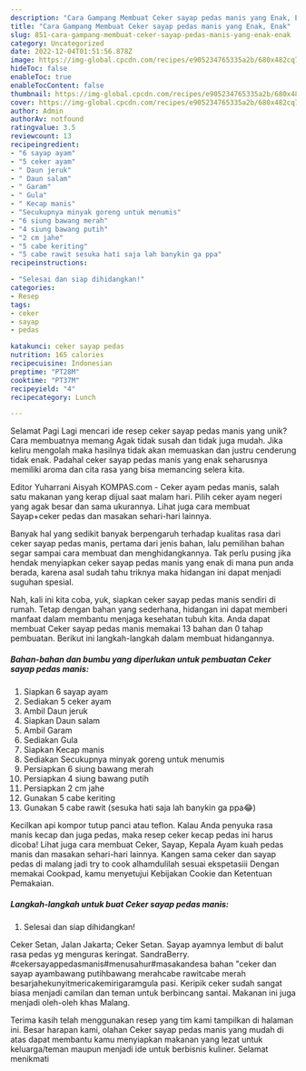 ```yaml
---
description: "Cara Gampang Membuat Ceker sayap pedas manis yang Enak, Enak"
title: "Cara Gampang Membuat Ceker sayap pedas manis yang Enak, Enak"
slug: 851-cara-gampang-membuat-ceker-sayap-pedas-manis-yang-enak-enak
category: Uncategorized
date: 2022-12-04T01:51:56.878Z
image: https://img-global.cpcdn.com/recipes/e905234765335a2b/680x482cq70/ceker-sayap-pedas-manis-foto-resep-utama.jpg
hideToc: false
enableToc: true
enableTocContent: false
thumbnail: https://img-global.cpcdn.com/recipes/e905234765335a2b/680x482cq70/ceker-sayap-pedas-manis-foto-resep-utama.jpg
cover: https://img-global.cpcdn.com/recipes/e905234765335a2b/680x482cq70/ceker-sayap-pedas-manis-foto-resep-utama.jpg
author: Admin
authorAv: notfound
ratingvalue: 3.5
reviewcount: 13
recipeingredient:
- "6 sayap ayam"
- "5 ceker ayam"
- " Daun jeruk"
- " Daun salam"
- " Garam"
- " Gula"
- " Kecap manis"
- "Secukupnya minyak goreng untuk menumis"
- "6 siung bawang merah"
- "4 siung bawang putih"
- "2 cm jahe"
- "5 cabe keriting"
- "5 cabe rawit sesuka hati saja lah banykin ga ppa"
recipeinstructions:

- "Selesai dan siap dihidangkan!"
categories:
- Resep
tags:
- ceker
- sayap
- pedas

katakunci: ceker sayap pedas 
nutrition: 165 calories
recipecuisine: Indonesian
preptime: "PT28M"
cooktime: "PT37M"
recipeyield: "4"
recipecategory: Lunch

---
```



Selamat Pagi Lagi mencari ide resep ceker sayap pedas manis yang unik? Cara membuatnya memang Agak tidak susah dan tidak juga mudah. Jika keliru mengolah maka hasilnya tidak akan memuaskan dan justru cenderung tidak enak. Padahal ceker sayap pedas manis yang enak seharusnya memiliki aroma dan cita rasa yang bisa memancing selera kita.


Editor Yuharrani Aisyah KOMPAS.com - Ceker ayam pedas manis, salah satu makanan yang kerap dijual saat malam hari. Pilih ceker ayam negeri yang agak besar dan sama ukurannya. Lihat juga cara membuat Sayap+ceker pedas dan masakan sehari-hari lainnya.

Banyak hal yang sedikit banyak berpengaruh terhadap kualitas rasa dari ceker sayap pedas manis, pertama dari jenis bahan, lalu pemilihan bahan segar sampai cara membuat dan menghidangkannya. Tak perlu pusing jika hendak menyiapkan ceker sayap pedas manis yang enak di mana pun anda berada, karena asal sudah tahu triknya maka hidangan ini dapat menjadi suguhan spesial.


Nah, kali ini kita coba, yuk, siapkan ceker sayap pedas manis sendiri di rumah. Tetap dengan bahan yang sederhana, hidangan ini dapat memberi manfaat dalam membantu menjaga kesehatan tubuh kita. Anda dapat membuat Ceker sayap pedas manis memakai 13 bahan dan 0 tahap pembuatan. Berikut ini langkah-langkah dalam membuat hidangannya.

<!--inarticleads1-->

##### Bahan-bahan dan bumbu yang diperlukan untuk pembuatan Ceker sayap pedas manis:

1. Siapkan 6 sayap ayam
1. Sediakan 5 ceker ayam
1. Ambil  Daun jeruk
1. Siapkan  Daun salam
1. Ambil  Garam
1. Sediakan  Gula
1. Siapkan  Kecap manis
1. Sediakan Secukupnya minyak goreng untuk menumis
1. Persiapkan 6 siung bawang merah
1. Persiapkan 4 siung bawang putih
1. Persiapkan 2 cm jahe
1. Gunakan 5 cabe keriting
1. Gunakan 5 cabe rawit (sesuka hati saja lah banykin ga ppa😂)


Kecilkan api kompor tutup panci atau teflon. Kalau Anda penyuka rasa manis kecap dan juga pedas, maka resep ceker kecap pedas ini harus dicoba! Lihat juga cara membuat Ceker, Sayap, Kepala Ayam kuah pedas manis dan masakan sehari-hari lainnya. Kangen sama ceker dan sayap pedas di malang jadi try to cook alhamdulilah sesuai ekspetasiii Dengan memakai Cookpad, kamu menyetujui Kebijakan Cookie dan Ketentuan Pemakaian. 

<!--inarticleads2-->

##### Langkah-langkah untuk buat Ceker sayap pedas manis:


1. Selesai dan siap dihidangkan!

Ceker Setan, Jalan Jakarta; Ceker Setan. Sayap ayamnya lembut di balut rasa pedas yg menguras keringat. SandraBerry. #cekersayappedasmanis#menusahur#masakandesa bahan &#34;ceker dan sayap ayambawang putihbawang merahcabe rawitcabe merah besarjahekunyitmericakemirigaramgula pasi. Keripik ceker sudah sangat biasa menjadi camilan dan teman untuk berbincang santai. Makanan ini juga menjadi oleh-oleh khas Malang. 

Terima kasih telah menggunakan resep yang tim kami tampilkan di halaman ini. Besar harapan kami, olahan Ceker sayap pedas manis yang mudah di atas dapat membantu kamu menyiapkan makanan yang lezat untuk keluarga/teman maupun menjadi ide untuk berbisnis kuliner. Selamat menikmati
